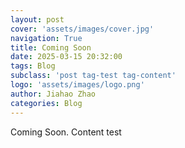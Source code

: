 ```yaml
---
layout: post
cover: 'assets/images/cover.jpg'
navigation: True
title: Coming Soon
date: 2025-03-15 20:32:00
tags: Blog
subclass: 'post tag-test tag-content'
logo: 'assets/images/logo.png'
author: Jiahao Zhao
categories: Blog
---
```


Coming Soon. Content test
